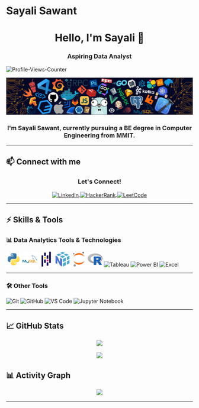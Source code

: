 # Sayali Sawant

<h1 align="center">Hello, I'm Sayali 👋</h1>
<h3 align="center">Aspiring Data Analyst </h3>

![Profile-Views-Counter](https://komarev.com/ghpvc/?username=Sayali2403&label=PROFILE+VIEWS&style=flat-square&color=red)

<div align="center">
  <img src="https://raw.githubusercontent.com/KevinPatel04/KevinPatel04/master/header.png" />
</div>

<h3 align="center">I'm Sayali Sawant, currently pursuing a BE degree in Computer Engineering from MMIT.</h3>

---

## 📫 Connect with me

<div align="center">
  <h3 align="center">Let's Connect!</h3>
  <p align="center">
    <a href="https://www.linkedin.com/in/sayali-sawant-7b0132345/" target="blank">
      <img align="center" src="https://raw.githubusercontent.com/rahuldkjain/github-profile-readme-generator/master/src/images/icons/Social/linked-in-alt.svg" alt="LinkedIn" height="30" width="40" />
    </a>
    <a href="https://www.hackerrank.com/profile/sayalisawant277" target="blank">
      <img align="center" src="https://raw.githubusercontent.com/rahuldkjain/github-profile-readme-generator/master/src/images/icons/Social/hackerrank.svg" alt="HackerRank" height="30" width="40" />
    </a>
    <a href="https://www.leetcode.com/Sayali-24" target="blank">
      <img align="center" src="https://raw.githubusercontent.com/rahuldkjain/github-profile-readme-generator/master/src/images/icons/Social/leet-code.svg" alt="LeetCode" height="30" width="40" />
    </a>
  </p>
</div>

---

## ⚡ Skills & Tools

### 📊 Data Analytics Tools & Technologies

<p align="left">
  <img src="https://raw.githubusercontent.com/devicons/devicon/master/icons/python/python-original.svg" alt="Python" width="40" height="40"/>
  <img src="https://raw.githubusercontent.com/devicons/devicon/master/icons/mysql/mysql-original-wordmark.svg" alt="MySQL" width="40" height="40"/>
  <img src="https://raw.githubusercontent.com/devicons/devicon/master/icons/pandas/pandas-original.svg" alt="Pandas" width="40" height="40"/>
  <img src="https://raw.githubusercontent.com/devicons/devicon/master/icons/numpy/numpy-original.svg" alt="NumPy" width="40" height="40"/>
  <img src="https://raw.githubusercontent.com/devicons/devicon/master/icons/jupyter/jupyter-original.svg" alt="Jupyter" width="40" height="40"/>
  <img src="https://raw.githubusercontent.com/devicons/devicon/master/icons/r/r-original.svg" alt="R" width="40" height="40"/>
  <img src="https://img.shields.io/badge/Tableau-E97627?style=flat-square&logo=Tableau&logoColor=white" alt="Tableau"/>
  <img src="https://img.shields.io/badge/Power%20BI-F2C811?style=flat-square&logo=Power-BI&logoColor=black" alt="Power BI"/>
  <img src="https://img.shields.io/badge/Excel-217346?style=flat-square&logo=microsoft-excel&logoColor=white" alt="Excel"/>
</p>

---

### 🛠️ Other Tools

![Git](https://img.shields.io/badge/-Git-black?style=flat-square&logo=git)
![GitHub](https://img.shields.io/badge/-GitHub-181717?style=flat-square&logo=github)
![VS Code](https://img.shields.io/badge/-VS%20Code-007ACC?style=flat-square&logo=visual-studio-code)
![Jupyter Notebook](https://img.shields.io/badge/-Jupyter-orange?style=flat-square&logo=jupyter)

---

## 📈 GitHub Stats

<p align="center">
  <img src="https://github-readme-stats.vercel.app/api?username=Sayali2403&show_icons=true&theme=tokyonight" />
</p>

<p align="center">
  <img src="https://github-readme-streak-stats.herokuapp.com/?user=Sayali2403&theme=tokyonight&hide_border=true" />
</p>

## 📊 Activity Graph

<p align="center">
  <img src="https://github-readme-activity-graph.vercel.app/graph?username=Sayali2403&bg_color=000319&color=00fffb&line=675604&point=7b7d07&area=true&hide_border=true" />
</p>

---
